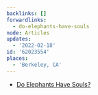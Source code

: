 ```yaml
---
backlinks: []
forwardlinks:
  - do-elephants-have-souls
node: Articles
updates:
  - '2022-02-18'
id: '62023554'
places:
  - 'Berkeley, CA'
---
```

- [Do Elephants Have Souls?](do-elephants-have-souls.md)
